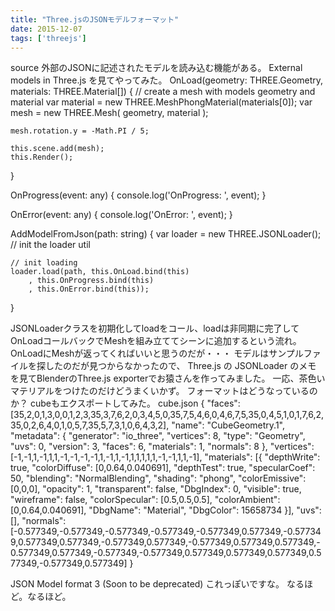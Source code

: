 ```yaml
---
title: "Three.jsのJSONモデルフォーマット"
date: 2015-12-07
tags: ['threejs']
---
```


source
外部のJSONに記述されたモデルを読み込む機能がある。
External models in Three.js
を見てやってみた。
OnLoad(geometry: THREE.Geometry, materials: THREE.Material[]) {
    // create a mesh with models geometry and material
    var material = new THREE.MeshPhongMaterial(materials[0]);
    var mesh = new THREE.Mesh(
        geometry,
        material
    );

    mesh.rotation.y = -Math.PI / 5;

    this.scene.add(mesh);
    this.Render();
}

OnProgress(event: any) {
    console.log('OnProgress: ', event);
}

OnError(event: any) {
    console.log('OnError: ', event);
}

AddModelFromJson(path: string) {
    var loader = new THREE.JSONLoader(); // init the loader util

    // init loading
    loader.load(path, this.OnLoad.bind(this)
        , this.OnProgress.bind(this)
        , this.OnError.bind(this));
}

JSONLoaderクラスを初期化してloadをコール、loadは非同期に完了してOnLoadコールバックでMeshを組み立ててシーンに追加するという流れ。
OnLoadにMeshが返ってくればいいと思うのだが・・・
モデルはサンプルファイルを探したのだが見つからなかったので、
Three.js の JSONLoader のメモ
を見てBlenderのThree.js exporterでお猿さんを作ってみました。
一応、茶色いマテリアルをつけたのだけどうまくいかず。
フォーマットはどうなっているのか？
cubeもエクスポートしてみた。
cube.json
{
    "faces": [35,2,0,1,3,0,0,1,2,3,35,3,7,6,2,0,3,4,5,0,35,7,5,4,6,0,4,6,7,5,35,0,4,5,1,0,1,7,6,2,35,0,2,6,4,0,1,0,5,7,35,5,7,3,1,0,6,4,3,2],
    "name": "CubeGeometry.1",
    "metadata": {
        "generator": "io_three",
        "vertices": 8,
        "type": "Geometry",
        "uvs": 0,
        "version": 3,
        "faces": 6,
        "materials": 1,
        "normals": 8
    },
    "vertices": [-1,-1,1,-1,1,1,-1,-1,-1,-1,1,-1,1,-1,1,1,1,1,1,-1,-1,1,1,-1],
    "materials": [{
        "depthWrite": true,
        "colorDiffuse": [0,0.64,0.040691],
        "depthTest": true,
        "specularCoef": 50,
        "blending": "NormalBlending",
        "shading": "phong",
        "colorEmissive": [0,0,0],
        "opacity": 1,
        "transparent": false,
        "DbgIndex": 0,
        "visible": true,
        "wireframe": false,
        "colorSpecular": [0.5,0.5,0.5],
        "colorAmbient": [0,0.64,0.040691],
        "DbgName": "Material",
        "DbgColor": 15658734
    }],
    "uvs": [],
    "normals": [-0.577349,-0.577349,-0.577349,-0.577349,-0.577349,0.577349,-0.577349,0.577349,0.577349,-0.577349,0.577349,-0.577349,0.577349,0.577349,-0.577349,0.577349,-0.577349,-0.577349,0.577349,0.577349,0.577349,0.577349,-0.577349,0.577349]
}

JSON Model format 3 (Soon to be deprecated)
これっぽいですな。
なるほど。なるほど。

